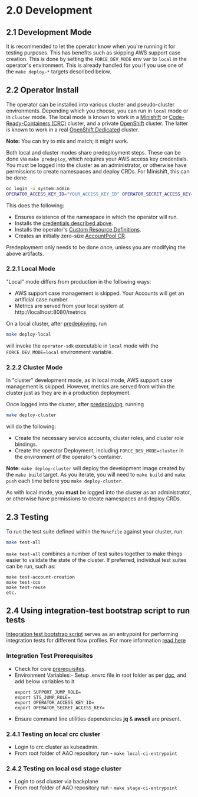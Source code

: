 # 2.0 Development

## 2.1 Development Mode

It is recommended to let the operator know when you're running it for testing purposes.
This has benefits such as skipping AWS support case creation.
This is done by setting the `FORCE_DEV_MODE` env var to `local` in the operator's environment.
This is already handled for you if you use one of the `make deploy-*` targets described below.

## 2.2 Operator Install

The operator can be installed into various cluster and pseudo-cluster environments. Depending which you choose, you can run in `local` mode or in `cluster` mode.
The local mode is known to work in a [Minishift](https://www.okd.io/minishift/) or [Code-Ready-Containers (CRC)](https://developers.redhat.com/products/codeready-containers/overview) cluster, and a private [OpenShift](https://www.openshift.com/) cluster.
The latter is known to work in a real [OpenShift Dedicated](https://www.openshift.com/products/dedicated/) cluster.

**Note:** You can try to mix and match; it might work.

Both local and cluster modes share predeployment steps. These can be done via `make predeploy`, which requires your AWS access key credentials.
You must be logged into the cluster as an administrator, or otherwise have permissions to create namespaces and deploy CRDs. For Minishift, this can be done:

```sh
oc login -u system:admin
OPERATOR_ACCESS_KEY_ID="YOUR_ACCESS_KEY_ID" OPERATOR_SECRET_ACCESS_KEY="YOUR_SECRET_ACCESS_KEY" make predeploy
```

This does the following:
- Ensures existence of the namespace in which the operator will run.
- Installs the [credentials described above](#12-requirements).
- Installs the operator's [Custom Resource Definitions](deploy/crds).
- Creates an initially zero-size [AccountPool CR](hack/files/aws.managed.openshift.io_v1alpha1_zero_size_accountpool.yaml).

Predeployment only needs to be done once, unless you are modifying the above artifacts.

### 2.2.1 Local Mode

"Local" mode differs from production in the following ways:
- AWS support case management is skipped. Your Accounts will get an artificial case number.
- Metrics are served from your local system at http://localhost:8080/metrics

On a local cluster, after [predeploying](#15-operator-install), run

```sh
make deploy-local
```

will invoke the `operator-sdk` executable in `local` mode with the `FORCE_DEV_MODE=local` environment variable.

### 2.2.2 Cluster Mode

In "cluster" development mode, as in local mode, AWS support case management is skipped.
However, metrics are served from within the cluster just as they are in a production deployment.

Once logged into the cluster, after [predeploying](#15-operator-install), running

```sh
make deploy-cluster
```

will do the following:
- Create the necessary service accounts, cluster roles, and cluster role bindings.
- Create the operator Deployment, including `FORCE_DEV_MODE=cluster` in the environment of the operator's container.

**Note:** `make deploy-cluster` will deploy the development image created by the `make build` target. As you iterate, you will need to `make build` and `make push` each time before you `make deploy-cluster`.

As with local mode, you **must** be logged into the cluster as an administrator, or otherwise have permissions to create namespaces and deploy CRDs.

## 2.3 Testing
To run the test suite defined within the `Makefile` against your cluster, run:
```sh
make test-all
```

`make test-all` combines a number of test suites together to make things easier to validate the state of the cluster. If preferred, individual test suites can be run, such as:
```
make test-account-creation 
make test-ccs 
make test-reuse
etc.
``` 

## 2.4 Using integration-test bootstrap script to run tests
[Integration test bootstrap script](https://github.com/openshift/aws-account-operator/blob/master/hack/scripts/integration-test-bootstrap.sh) serves as an entrypoint for performing integration tests for different flow profiles. For more information [read here](https://github.com/openshift/aws-account-operator/blob/master/docs/7.0-ProwCIIntegrationTest.md)

### Integration Test Prerequisites
- Check for core [prerequisites](https://github.com/openshift/aws-account-operator/blob/master/docs/1.1-InstallationPrerequisites.md#11---prerequisites).
- Environment Variables:-
    Setup .envrc file in root folder as per [doc](https://github.com/openshift/aws-account-operator/blob/master/docs/1.1-InstallationPrerequisites.md#115-environment-variables),
    and add below variables to it
    ```
    export SUPPORT_JUMP_ROLE=
    export STS_JUMP_ROLE=
    export OPERATOR_ACCESS_KEY_ID=
    export OPERATOR_SECRET_ACCESS_KEY=
    ```
- Ensure command line utilities dependencies **jq** & **awscli** are present.

### 2.4.1 Testing on local crc cluster
- Login to crc cluster as kubeadmin.
- From root folder of AAO repository run - `make local-ci-entrypoint`

### 2.4.2 Testing on local osd stage cluster
- Login to osd cluster via backplane
- From root folder of AAO repository run - `make stage-ci-entrypoint`
